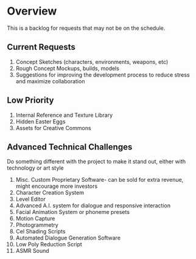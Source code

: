 # Overview
This is a backlog for requests that may not be on the schedule.

## Current Requests
1. Concept Sketches (characters, environments, weapons, etc)
2. Rough Concept Mockups, builds, models
3. Suggestions for improving the development process to reduce stress and maximize collaboration

## Low Priority
1. Internal Reference and Texture Library
2. Hidden Easter Eggs
3. Assets for Creative Commons

## Advanced Technical Challenges
Do something different with the project to make it stand out, either with technology or art style

1. Misc. Custom Proprietary Software- can be sold for extra revenue, might encourage more investors
2. Character Creation System
3. Level Editor
4. Advanced A.I. system for dialogue and responsive interaction
5. Facial Animation System or phoneme presets
6. Motion Capture
7. Photogrammetry
8. Cel Shading Scripts
9. Automated Dialogue Generation Software
10. Low Poly Reduction Script
11. ASMR Sound
